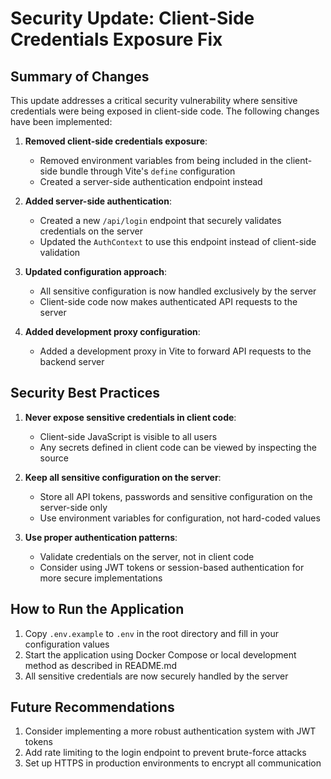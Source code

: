 # Security Update: Client-Side Credentials Exposure Fix

## Summary of Changes

This update addresses a critical security vulnerability where sensitive credentials were being exposed in client-side code. The following changes have been implemented:

1. **Removed client-side credentials exposure**:
   - Removed environment variables from being included in the client-side bundle through Vite's `define` configuration
   - Created a server-side authentication endpoint instead

2. **Added server-side authentication**:
   - Created a new `/api/login` endpoint that securely validates credentials on the server
   - Updated the `AuthContext` to use this endpoint instead of client-side validation

3. **Updated configuration approach**:
   - All sensitive configuration is now handled exclusively by the server
   - Client-side code now makes authenticated API requests to the server

4. **Added development proxy configuration**:
   - Added a development proxy in Vite to forward API requests to the backend server

## Security Best Practices

1. **Never expose sensitive credentials in client code**: 
   - Client-side JavaScript is visible to all users
   - Any secrets defined in client code can be viewed by inspecting the source

2. **Keep all sensitive configuration on the server**:
   - Store all API tokens, passwords and sensitive configuration on the server-side only
   - Use environment variables for configuration, not hard-coded values

3. **Use proper authentication patterns**:
   - Validate credentials on the server, not in client code
   - Consider using JWT tokens or session-based authentication for more secure implementations

## How to Run the Application

1. Copy `.env.example` to `.env` in the root directory and fill in your configuration values
2. Start the application using Docker Compose or local development method as described in README.md
3. All sensitive credentials are now securely handled by the server

## Future Recommendations

1. Consider implementing a more robust authentication system with JWT tokens
2. Add rate limiting to the login endpoint to prevent brute-force attacks
3. Set up HTTPS in production environments to encrypt all communication
